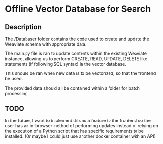 # Offline Vector Database for Search

## Description

The /Databaser folder contains the code used to create and update the Weaviate schema with appropriate data.

The main.py file is ran to update contents within the existing Weaviate instance, allowing us to perform CREATE, READ, UPDATE, DELETE like statements (if following SQL syntax) in the vector database.

This should be ran when new data is to be vectorized, so that the frontend be used.

The provided data should all be contained within a folder for batch processing.

## TODO
In the future, I want to implement this as a feature to the frontend so the user has an in-browser method of performing updates instead of relying on the execution of a Python script that has specific requirements to be installed. (Or maybe I could just use another docker container with an API)

